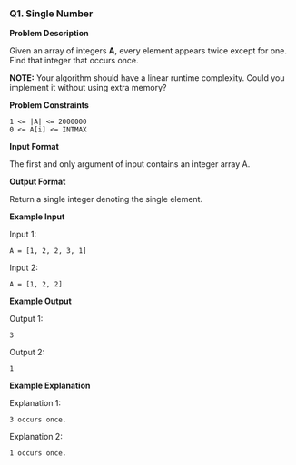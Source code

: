 ### Q1. Single Number

**Problem Description**

Given an array of integers **A**, every element appears twice except for one. Find that integer that occurs once.

**NOTE:** Your algorithm should have a linear runtime complexity. Could you implement it without using extra memory?

**Problem Constraints**

```
1 <= |A| <= 2000000
0 <= A[i] <= INTMAX
```

**Input Format**

The first and only argument of input contains an integer array A.

**Output Format**

Return a single integer denoting the single element.

**Example Input**

Input 1:
```
A = [1, 2, 2, 3, 1]
```

Input 2:
```
A = [1, 2, 2]
```

**Example Output**

Output 1:
```
3
```

Output 2:
```
1
```

**Example Explanation**

Explanation 1:
```
3 occurs once.
```

Explanation 2:
```
1 occurs once.
```

